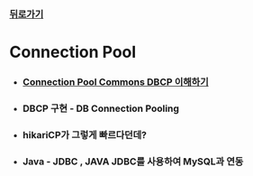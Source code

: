 ### [뒤로가기](https://yunjae830.github.io/-Clearance/index)



# Connection Pool

- ### [Connection Pool Commons DBCP 이해하기]()

- ###  DBCP 구현 - DB Connection Pooling

- ###  hikariCP가 그렇게 빠르다던데?

- ###  Java - JDBC , JAVA JDBC를 사용하여 MySQL과 연동